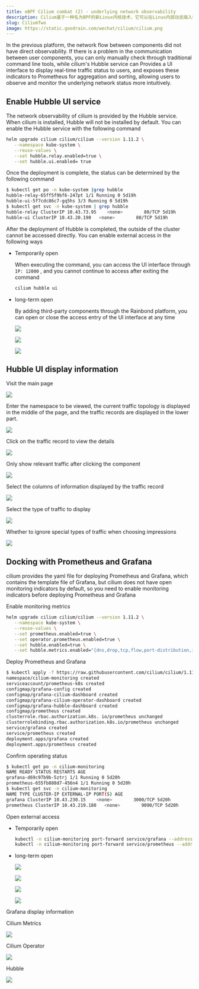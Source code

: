 ```yaml
---
title: eBPF Cilium combat (2) - underlying network observability
description: Cilium基于一种名为BPF的新Linux内核技术，它可以在Linux内部动态插入强大的安全性，可见性和网络控制逻辑
slug: CiliumTwo
image: https://static.goodrain.com/wechat/cilium/cilium.png
---
```


In the previous platform, the network flow between components did not have direct observability. If there is a problem in the communication between user components, you can only manually check through traditional command line tools, while cilium's Hubble service can Provides a UI interface to display real-time traffic status to users, and exposes these indicators to Prometheus for aggregation and sorting, allowing users to observe and monitor the underlying network status more intuitively.

## Enable Hubble UI service

The network observability of cilium is provided by the Hubble service. When cilium is installed, Hubble will not be installed by default. You can enable the Hubble service with the following command

```bash
helm upgrade cilium cilium/cilium --version 1.11.2 \
   --namespace kube-system \
   --reuse-values \
   --set hubble.relay.enabled=true \
   --set hubble.ui.enabled= true
```

Once the deployment is complete, the status can be determined by the following command

```bash
$ kubectl get po -n kube-system |grep hubble
hubble-relay-65ff5f9bf6-247pt 1/1 Running 0 5d19h
hubble-ui-5f7cdc86c7-gq5hs 3/3 Running 0 5d19h
$ kubectl get svc -n kube-system | grep hubble
hubble-relay ClusterIP 10.43.73.95    <none>        80/TCP 5d19h
hubble-ui ClusterIP 10.43.20.190   <none>        80/TCP 5d19h
```

After the deployment of Hubble is completed, the outside of the cluster cannot be accessed directly. You can enable external access in the following ways

- Temporarily open

  When executing the command, you can access the UI interface through `IP: 12000` , and you cannot continue to access after exiting the command

  ```bash
  cilium hubble ui
  ```

- long-term open

  By adding third-party components through the Rainbond platform, you can open or close the access entry of the UI interface at any time

  ![](https://static.goodrain.com/wechat/cilium/2/1.png)

  ![](https://static.goodrain.com/wechat/cilium/2/2.png)

  ![](https://static.goodrain.com/wechat/cilium/2/3.png)

## Hubble UI display information

Visit the main page

![](https://static.goodrain.com/wechat/cilium/2/4.png)

Enter the namespace to be viewed, the current traffic topology is displayed in the middle of the page, and the traffic records are displayed in the lower part.

![](https://static.goodrain.com/wechat/cilium/2/5.png)

Click on the traffic record to view the details

![](https://static.goodrain.com/wechat/cilium/2/6.png)

Only show relevant traffic after clicking the component

![](https://static.goodrain.com/wechat/cilium/2/7.png)

Select the columns of information displayed by the traffic record

![](https://static.goodrain.com/wechat/cilium/2/8.png)

Select the type of traffic to display

![](https://static.goodrain.com/wechat/cilium/2/9.png)

Whether to ignore special types of traffic when choosing impressions

![](https://static.goodrain.com/wechat/cilium/2/10.png)

## Docking with Prometheus and Grafana

cilium provides the yaml file for deploying Prometheus and Grafana, which contains the template file of Grafana, but cilium does not have open monitoring indicators by default, so you need to enable monitoring indicators before deploying Prometheus and Grafana

Enable monitoring metrics

```bash
helm upgrade cilium cilium/cilium --version 1.11.2 \
   --namespace kube-system \
   --reuse-values \
   --set prometheus.enabled=true \
   --set operator.prometheus.enabled=true \
   --set hubble.enabled=true \
   --set hubble.metrics.enabled="{dns,drop,tcp,flow,port-distribution,icmp,http}"
```

Deploy Prometheus and Grafana

```bash
$ kubectl apply -f https://raw.githubusercontent.com/cilium/cilium/1.11.2/examples/kubernetes/addons/prometheus/monitoring-example.yaml
namespace/cilium-monitoring created
serviceaccount/prometheus-k8s created
configmap/grafana-config created
configmap/grafana-cilium-dashboard created
configmap/grafana-cilium-operator-dashboard created
configmap/grafana-hubble-dashboard created
configmap/prometheus created
clusterrole.rbac.authorization.k8s. io/prometheus unchanged
clusterrolebinding.rbac.authorization.k8s.io/prometheus unchanged
service/grafana created
service/prometheus created
deployment.apps/grafana created
deployment.apps/prometheus created
```

Confirm operating status

```bash
$ kubectl get po -n cilium-monitoring
NAME READY STATUS RESTARTS AGE
grafana-d69c97b9b-5ztrj 1/1 Running 0 5d20h
prometheus-655fb888d7-456n4 1/1 Running 0 5d20h
$ kubectl get svc -n cilium-monitoring
NAME TYPE CLUSTER-IP EXTERNAL-IP PORT(S) AGE
grafana ClusterIP 10.43.230.15    <none>        3000/TCP 5d20h
prometheus ClusterIP 10.43.219.180   <none>        9090/TCP 5d20h
```

Open external access

- Temporarily open

  ```bash
  kubectl -n cilium-monitoring port-forward service/grafana --address 0.0.0.0 --address :: 3000:3000
  kubectl -n cilium-monitoring port-forward service/prometheus --address 0.0.0.0 --address :: 9090:9090
  ```

- long-term open

  ![](https://static.goodrain.com/wechat/cilium/2/11.png)

  ![](https://static.goodrain.com/wechat/cilium/2/12.png)

  ![](https://static.goodrain.com/wechat/cilium/2/13.png)

  ![](https://static.goodrain.com/wechat/cilium/2/14.png)

Grafana display information

Cilium Metrics

![](https://static.goodrain.com/wechat/cilium/2/15.png)

Cilium Operator

![](https://static.goodrain.com/wechat/cilium/2/16.png)

Hubble

![](https://static.goodrain.com/wechat/cilium/2/17.png)
